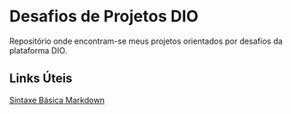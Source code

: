 # Desafios de Projetos DIO
Repositório onde encontram-se meus projetos orientados por desafios da plataforma DIO. 

## Links Úteis
[Sintaxe Básica Markdown](https://www.markdownguide.org/basic-syntax/)
